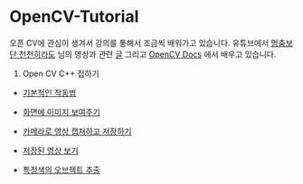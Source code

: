 # OpenCV-Tutorial
오픈 CV에 관심이 생겨서 강의를 통해서 조금씩 배워가고 있습니다.
유튜브에서 [멈춤보단 천천히라도](https://www.youtube.com/channel/UCQeLdtodgFWThPxVeWjAncA) 님의 영상과 관련 [글](https://webnautes.tistory.com/) 그리고 [OpenCV Docs](https://docs.opencv.org/4.1.2/index.html) 에서 배우고 있습니다.

1. Open CV C++ 접하기
  * [기본적인 작동법](https://github.com/danielkang1003/OpenCV-Tutorial/blob/master/main.cpp)
  
  * [화면에 이미지 보여주기](https://github.com/danielkang1003/OpenCV-Tutorial/blob/master/showimage.cpp)

  * [카메라로 영상 캡쳐하고 저장하기](https://github.com/danielkang1003/OpenCV-Tutorial/blob/master/captureCam.cpp)
  * [저장된 영상 보기](https://github.com/danielkang1003/OpenCV-Tutorial/blob/master/openSavedavi.cpp)
  * [특정색의 오브젝트 추출](https://github.com/danielkang1003/OpenCV-Tutorial/blob/master/findSpecificObjectColor.cpp)
